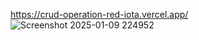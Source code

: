  https://crud-operation-red-iota.vercel.app/
![Screenshot 2025-01-09 224952](https://github.com/user-attachments/assets/55f7d7e2-f27c-4b84-a046-31cf5fc871c7)
